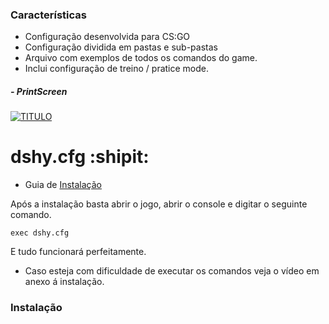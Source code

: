 ### Características 
- Configuração desenvolvida para CS:GO
- Configuração dividida em pastas e sub-pastas
- Arquivo com exemplos de todos os comandos do game. 
- Inclui configuração de treino / pratice mode.

##### - PrintScreen
[![TITULO](ENDEREÇO "TITULO")](LINK "TITULO")

# dshy.cfg :shipit:
- Guia de [Instalação][1] 

Após a instalação basta abrir o jogo, abrir o console e digitar o seguinte comando.
```
exec dshy.cfg
```
E tudo funcionará perfeitamente.

- Caso esteja com dificuldade de executar os comandos veja o vídeo em anexo á instalação.

### Instalação

[1]: #Instalação "Instalação"
